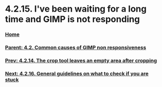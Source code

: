 # 4.2.15. I've been waiting for a long time and GIMP is not responding

### [Home](./00-home.md)
### [Parent: 4.2. Common causes of GIMP non responsiveness](./04-02-00-common-causes-of-gimp-non-responsiveness.md)
### [Prev: 4.2.14. The crop tool leaves an empty area after cropping](./04-02-14-the-crop-tool-leaves-an-empty-area-after-cropping.md)
### [Next: 4.2.16. General guidelines on what to check if you are stuck](./04-02-16-general-guidelines-on-what-to-check-if-you-are-stuck.md)
